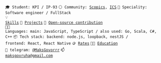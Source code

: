 
<code>🎓 Student: KPI / IP-93</code>
<code>⚪ Community: [Scopics](https://github.com/Scopics), [ICS](https://github.com/Intelligent-Cloud-System)</code>
<code>👷 Speciality: Software engineer / FullStack</code><br>
<code>💡 [Skills](SKILLS.md)</code>
<code>🧻 [Projects](PROJECTS.md)</code>
<code>👀 [Open-source contribution](CONTRIBUTION.md)</code><br>
<code>🧑‍💻 Languages: main: JavaScript, TypeScript / also used: Go, Scala, С#, С++</code>
<code>📦 Tech stack: backend: node.js, loopback, nestJS / frontend: React, React Native</code>
<code>🪙 [Rates](RATES.md)</code>
<code>👨‍🎓 [Education](EDUCATION.md)</code><br>
<code>💬 telegram: [@MaksGovorrr](https://telegram.me/MaksGovorrr)</code>
<code>📫 [maksgovruha@gmail.com](mailto:maksgovruha@gmail.com)</code>

<!--
**MaksGovor/MaksGovor** is a ✨ _special_ ✨ repository because its `README.md` (this file) appears on your GitHub profile.

Here are some ideas to get you started:

- 🔭 I’m currently working on ...
- 🌱 I’m currently learning ...
- 👯 I’m looking to collaborate on ...
- 🤔 I’m looking for help with ...
- 💬 Ask me about ...
- 📫 How to reach me: ...
- 😄 Pronouns: ...
- ⚡ Fun fact: ...
-->

